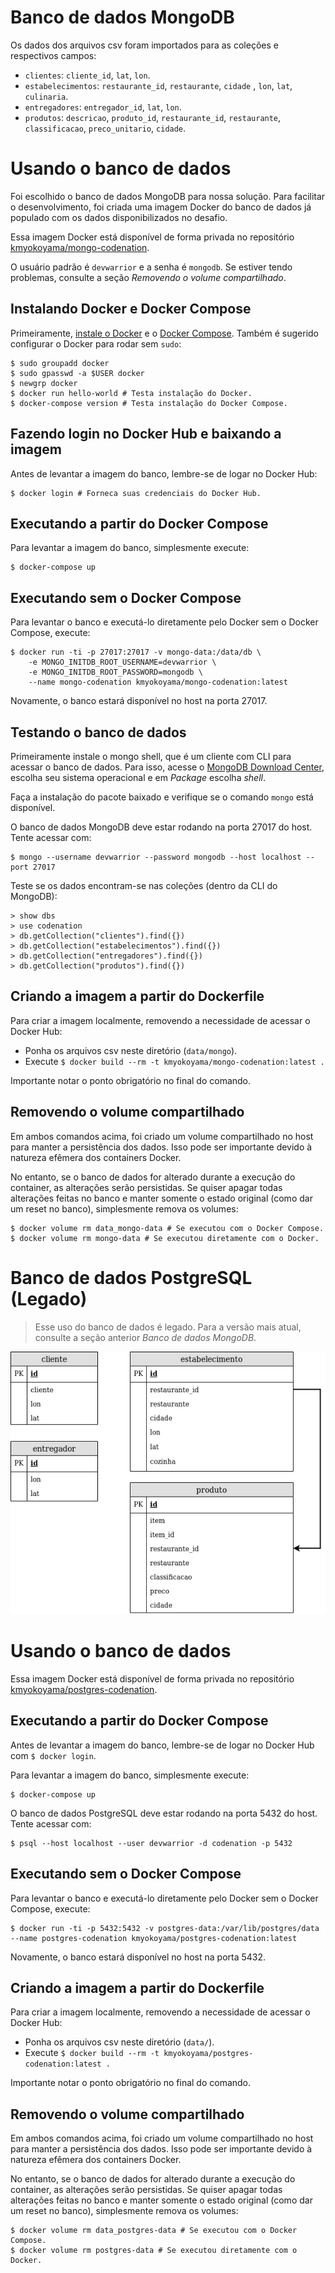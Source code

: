 # Banco de dados MongoDB

Os dados dos arquivos csv foram importados para as coleções e respectivos campos:

* `clientes`: `cliente_id`, `lat`, `lon`.
* `estabelecimentos`: `restaurante_id`, `restaurante`, `cidade` , `lon`, `lat`, `culinaria`.
* `entregadores`: `entregador_id`, `lat`, `lon`.
* `produtos`: `descricao`, `produto_id`, `restaurante_id`, `restaurante`, `classificacao`, `preco_unitario`, `cidade`.

# Usando o banco de dados

Foi escolhido o banco de dados MongoDB para nossa solução.
Para facilitar o desenvolvimento, foi criada uma imagem Docker do
banco de dados já populado com os dados disponibilizados no desafio.

Essa imagem Docker está disponível de forma privada no repositório
[kmyokoyama/mongo-codenation](https://cloud.docker.com/repository/registry-1.docker.io/kmyokoyama/mongo-codenation).

O usuário padrão é `devwarrior` e a senha é `mongodb`. Se estiver tendo problemas,
consulte a seção _Removendo o volume compartilhado_.

## Instalando Docker e Docker Compose

Primeiramente, [instale o Docker](https://docs.docker.com/install/)
e o [Docker Compose](https://docs.docker.com/compose/install/). Também é sugerido
configurar o Docker para rodar sem `sudo`:

```shell
$ sudo groupadd docker
$ sudo gpasswd -a $USER docker
$ newgrp docker
$ docker run hello-world # Testa instalação do Docker.
$ docker-compose version # Testa instalação do Docker Compose.
```

## Fazendo login no Docker Hub e baixando a imagem

Antes de levantar a imagem do banco, lembre-se de logar no Docker Hub:

```shell
$ docker login # Forneca suas credenciais do Docker Hub.
```

## Executando a partir do Docker Compose

Para levantar a imagem do banco, simplesmente execute:

```shell
$ docker-compose up
```

## Executando sem o Docker Compose

Para levantar o banco e executá-lo diretamente pelo Docker sem o Docker Compose, execute:

```shell
$ docker run -ti -p 27017:27017 -v mongo-data:/data/db \
	-e MONGO_INITDB_ROOT_USERNAME=devwarrior \
	-e MONGO_INITDB_ROOT_PASSWORD=mongodb \
	--name mongo-codenation kmyokoyama/mongo-codenation:latest
```

Novamente, o banco estará disponível no host na porta 27017.

## Testando o banco de dados

Primeiramente instale o mongo shell, que é um cliente com CLI para acessar o banco de dados.
Para isso, acesse o [MongoDB Download Center](https://www.mongodb.com/download-center/community?jmp=docs),
escolha seu sistema operacional e em _Package_ escolha _shell_.

Faça a instalação do pacote baixado e verifique se o comando `mongo` está disponível.

O banco de dados MongoDB deve estar rodando na porta 27017 do host. Tente acessar
com:

```shell
$ mongo --username devwarrior --password mongodb --host localhost --port 27017
```

Teste se os dados encontram-se nas coleções (dentro da CLI do MongoDB):

```
> show dbs
> use codenation
> db.getCollection("clientes").find({})
> db.getCollection("estabelecimentos").find({})
> db.getCollection("entregadores").find({})
> db.getCollection("produtos").find({})
```

## Criando a imagem a partir do Dockerfile

Para criar a imagem localmente, removendo a necessidade de acessar o Docker Hub:

* Ponha os arquivos csv neste diretório (`data/mongo`).
* Execute `$ docker build --rm -t kmyokoyama/mongo-codenation:latest .`

Importante notar o ponto obrigatório no final do comando.

## Removendo o volume compartilhado

Em ambos comandos acima, foi criado um volume compartilhado no host para manter a persistência dos dados.
Isso pode ser importante devido à natureza efêmera dos containers Docker.

No entanto, se o banco de dados for alterado durante a execução do container, as alterações serão persistidas.
Se quiser apagar todas alterações feitas no banco e manter somente o estado original (como dar um reset no banco),
simplesmente remova os volumes:

```shell
$ docker volume rm data_mongo-data # Se executou com o Docker Compose.
$ docker volume rm mongo-data # Se executou diretamente com o Docker.
```

# Banco de dados PostgreSQL (Legado)

> Esse uso do banco de dados é legado. Para a versão mais atual, consulte a seção anterior _Banco de dados MongoDB_.

![Esquema do banco de dados](postgres-codenation.png)

# Usando o banco de dados

Essa imagem Docker está disponível de forma privada no repositório
[kmyokoyama/postgres-codenation](https://cloud.docker.com/repository/registry-1.docker.io/kmyokoyama/postgres-codenation).

## Executando a partir do Docker Compose

Antes de levantar a imagem do banco, lembre-se de logar no Docker Hub com `$ docker login`.

Para levantar a imagem do banco, simplesmente execute:

```shell
$ docker-compose up
```

O banco de dados PostgreSQL deve estar rodando na porta 5432 do host. Tente acessar
com:

```shell
$ psql --host localhost --user devwarrior -d codenation -p 5432
```

## Executando sem o Docker Compose

Para levantar o banco e executá-lo diretamente pelo Docker sem o Docker Compose, execute:

```shell
$ docker run -ti -p 5432:5432 -v postgres-data:/var/lib/postgres/data --name postgres-codenation kmyokoyama/postgres-codenation:latest
```

Novamente, o banco estará disponível no host na porta 5432.

## Criando a imagem a partir do Dockerfile

Para criar a imagem localmente, removendo a necessidade de acessar o Docker Hub:

* Ponha os arquivos csv neste diretório (`data/`).
* Execute `$ docker build --rm -t kmyokoyama/postgres-codenation:latest .`

Importante notar o ponto obrigatório no final do comando.

## Removendo o volume compartilhado

Em ambos comandos acima, foi criado um volume compartilhado no host para manter a persistência dos dados.
Isso pode ser importante devido à natureza efêmera dos containers Docker.

No entanto, se o banco de dados for alterado durante a execução do container, as alterações serão persistidas.
Se quiser apagar todas alterações feitas no banco e manter somente o estado original (como dar um reset no banco),
simplesmente remova os volumes:

```shell
$ docker volume rm data_postgres-data # Se executou com o Docker Compose.
$ docker volume rm postgres-data # Se executou diretamente com o Docker.
```
